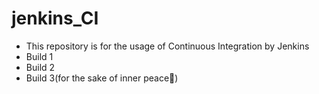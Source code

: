 # jenkins_CI
- This repository is for the usage of Continuous Integration by Jenkins
- Build 1
- Build 2
- Build 3(for the sake of inner peace🌚) 

